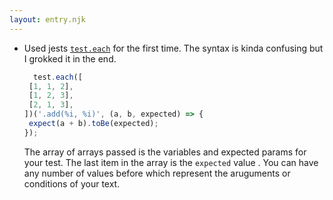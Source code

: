 ```yaml
---
layout: entry.njk
---
```


- Used  jests [`test.each`](https://jestjs.io/docs/api#testeachtablename-fn-timeout) for the first time. The syntax is kinda confusing but I grokked it in the end.
   ```js
     test.each([
    [1, 1, 2],
    [1, 2, 3],
    [2, 1, 3],
  ])('.add(%i, %i)', (a, b, expected) => {
    expect(a + b).toBe(expected);
  });
   ```
   The array of arrays passed is the variables and expected params for your test. The last item in the array is the `expected` value . You can have any number of values before which represent the aruguments or conditions of your text.
